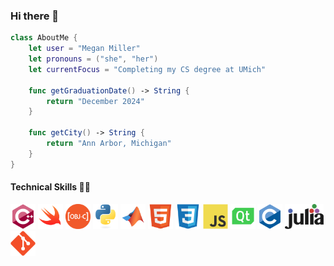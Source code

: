 ### Hi there 👋

```swift
class AboutMe {
    let user = "Megan Miller"
    let pronouns = ("she", "her")
    let currentFocus = "Completing my CS degree at UMich"

    func getGraduationDate() -> String {
        return "December 2024"
    }
    
    func getCity() -> String {
        return "Ann Arbor, Michigan"
    }
}
```

#### Technical Skills 👩‍💻

<!-- Programming language logos -->
<p align="left">
  <img src="https://github.com/megmil/megmil/blob/cb663b5aaa0d93b3263061797d334f80dac6d0c7/images/cpp.svg" alt="cpp" height="40"/>
  <img src="https://github.com/megmil/megmil/blob/cb663b5aaa0d93b3263061797d334f80dac6d0c7/images/swift.svg" alt="swift" height="40"/>
  <img src="https://github.com/megmil/megmil/blob/cb663b5aaa0d93b3263061797d334f80dac6d0c7/images/obj-c.svg" alt="obj-c" height="40"/>
  <img src="https://github.com/megmil/megmil/blob/cb663b5aaa0d93b3263061797d334f80dac6d0c7/images/python.svg" alt="python" height="40"/>
  <img src="https://github.com/megmil/megmil/blob/cb663b5aaa0d93b3263061797d334f80dac6d0c7/images/matlab.svg" alt="matlab" height="40"/>
  <img src="https://github.com/megmil/megmil/blob/cb663b5aaa0d93b3263061797d334f80dac6d0c7/images/html.svg" alt="html" height="40"/>
  <img src="https://github.com/megmil/megmil/blob/cb663b5aaa0d93b3263061797d334f80dac6d0c7/images/css.svg" alt="css" height="40"/>
  <img src="https://github.com/megmil/megmil/blob/cb663b5aaa0d93b3263061797d334f80dac6d0c7/images/js.svg" alt="javascript" height="40"/>
  <img src="https://github.com/megmil/megmil/blob/cb663b5aaa0d93b3263061797d334f80dac6d0c7/images/qml.svg" alt="qml" height="40"/>
  <img src="https://github.com/megmil/megmil/blob/cb663b5aaa0d93b3263061797d334f80dac6d0c7/images/c-original.svg" alt="c-original" height="40"/>
  <img src="https://github.com/megmil/megmil/blob/cb663b5aaa0d93b3263061797d334f80dac6d0c7/images/julia.svg" alt="julia" height="40"/>
  <img src="https://github.com/megmil/megmil/blob/cb663b5aaa0d93b3263061797d334f80dac6d0c7/images/git.svg" alt="git" height="40"/>
</p>
